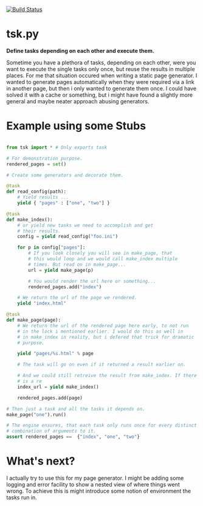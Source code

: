 [![Build Status](https://travis-ci.org/lechimp-p/tsk.py.svg?branch=master)](https://travis-ci.org/lechimp-p/tsk.py)

# tsk.py

**Define tasks depending on each other and execute them.**

Sometime you have a plethora of tasks, depending on each other, were you want
to execute the single tasks only once, but reuse the results in multiple places.
For me that situation occured when writing a static page generator. I wanted to
generate pages automatically when they were required via a link in another page,
but then i only wanted to generate them once. I could have solved it with a
cache or something, but i might have found a slightly more general and maybe
neater approach abusing generators.

# Example using some Stubs

```py

from tsk import * # Only exports task

# For demonstration purpose.
rendered_pages = set()

# Create some generators and decorate them.

@task
def read_config(path):
    # Yield results ...
    yield { "pages" : ["one", "two"] }

@task
def make_index():
    # or yield new tasks we need to accomplish and get
    # their results.
    config = yield read_config("foo.ini")

    for p in config["pages"]:
        # If you look closely you will see in make_page, that
        # this would loop and we would call make_index multiple
        # times. But read on in make_page...
        url = yield make_page(p)

        # You would render the url here or something...
        rendered_pages.add("index")

    # We return the url of the page we rendered.
    yield "index.html"

@task
def make_page(page):
    # We return the url of the rendered page here early, to not run
    # in the lock i mentioned earlier. I would do this as well in
    # in make_index in reality, but i defered that trick for dramatic
    # purpose.

    yield "pages/%s.html" % page

    # The task will go on even if it returned a result earlier on.

    # And we could still retreive the result from make_index. If there
    # is a re
    index_url = yield make_index()

    rendered_pages.add(page)

# Then just a task and all the tasks it depends on.
make_page("one").run()

# The engine ensures, that each task only runs once for every distinct
# combination of arguments to it.
assert rendered_pages ==  {"index", "one", "two"}

```

# What's next?

I actually try to use this for my page generator. I might be adding some logging
and error facility to show a nested view of where things went wrong. To achieve
this is might introduce some notion of environment the tasks run in.
